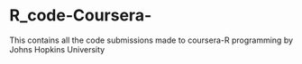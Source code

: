 # R_code-Coursera-
This contains all the code submissions made to coursera-R programming by Johns Hopkins University
